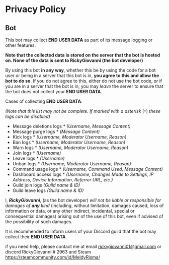 # Privacy Policy

## Bot

This bot may collect **END USER DATA** as part of its message logging or other features.

**Note that the collected data is stored on the server that the bot is hosted on. None of the data is sent to RickyGiovanni (the bot developer)**

By using this bot **in any way**, whether this be by using the code for a bot user or being in a server that this bot is in, **you agree to this and allow the bot to do so**. If you do not agree to this, either do not use the bot code, or if you are in a server that the bot is in, you may _leave_ the server to ensure that the bot does not collect your **END USER DATA**.

Cases of collecting **END USER DATA**:

_(Note that this list may not be complete. If marked with a asterisk_ (`*`) _these logs can be disabled)_

- Message deletions logs * _(Username, Message Content)_
- Message purge logs * _(Message Content)_
- Kick logs * _(Username, Moderator Username, Reason)_
- Ban logs * _(Username, Moderator Username, Reason)_
- Warn logs * _(Username, Moderator Username, Reason)_
- Join logs * _(Username)_
- Leave logs * _(Username)_
- Unban logs * _(Username, Moderator Username, Reason)_
- Command usage logs * _(Username, Command Used, Message Content)_
- Dashboard access logs * _(Username, Changes Made to Settings, IP Address, Device Information, Referrer URL, etc.)_
- Guild join logs _(Guild name & ID)_
- Guild leave logs _(Guild name & ID)_

I, ***RickyGiovanni***, (as the bot developer) _will not be liable or responsible for damages of_ ***any*** _kind_ (including, without limitation, damages caused, loss of information or data, or any other indirect, incidental, special or consequential damages) arising out of the use of this bot, even if advised of the possibility of such damages.

It is recommended to inform users of your Discord guild that the bot may collect their **END USER DATA**.


if you need help, please contact me at email rickygiovanni01@gmail.com
or discord RickyGiovanni # 2963
and Steam https://steamcommunity.com/id/MeldyRisma/
